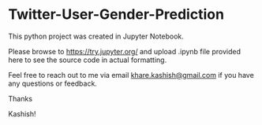 # Twitter-User-Gender-Prediction

This python project was created in Jupyter Notebook.

Please browse to https://try.jupyter.org/ and upload .ipynb file provided here to see the source code in actual formatting.

Feel free to reach out to me via email khare.kashish@gmail.com if you have any questions or feedback.

Thanks

Kashish!
